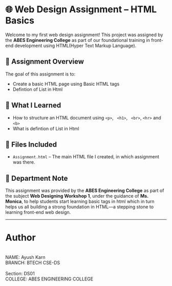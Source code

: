 # 🌐 Web Design Assignment – HTML Basics

Welcome to my first web design assignment! This project was assigned by the **ABES Engineering College** as part of our foundational training in front-end development using HTML(Hyper Text Markup Language).

## 📄 Assignment Overview

The goal of this assignment is to:
- Create a basic HTML page using Basic HTML tags
- Defintion of List in Html


## 🧠 What I Learned

- How to structure an HTML document using `<p>`, ` <h1>`, ` <br>`, `<hr>` and `<b>`
- What is defintion of List in Html

## 📁 Files Included

- `Assignment.html` – The main HTML file I created, in which assignment was there.

## 🏫 Department Note


This assignment was provided by the **ABES Engineering College** as part of the subject **Web Designing Workshop 1**, under the guidance of **Ms. Monica**, to help students start learning basic tags in html which in turn helps us all building a strong foundation in HTML—a stepping stone to learning front-end web design.

---


# Author
<br>
NAME: Ayush Karn
<br>
BRANCH: BTECH CSE-DS 
<br>
<br>
Section: DS01 
<br>
COLLEGE: ABES ENGINEERING COLLEGE 

